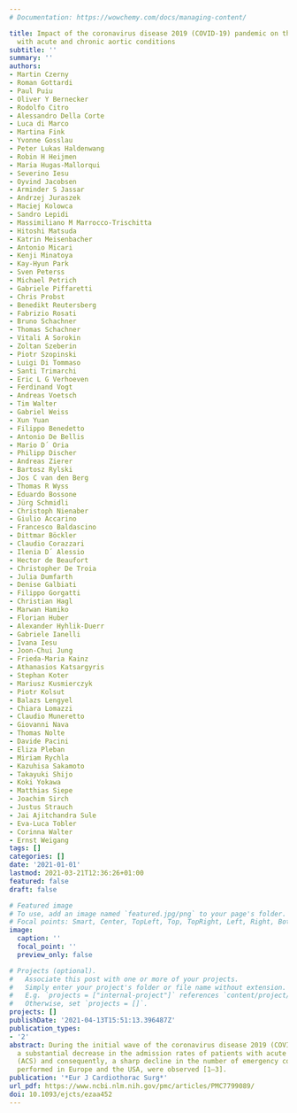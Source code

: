 ```yaml
---
# Documentation: https://wowchemy.com/docs/managing-content/

title: Impact of the coronavirus disease 2019 (COVID-19) pandemic on the care of patients
  with acute and chronic aortic conditions
subtitle: ''
summary: ''
authors:
- Martin Czerny
- Roman Gottardi
- Paul Puiu
- Oliver Y Bernecker
- Rodolfo Citro
- Alessandro Della Corte
- Luca di Marco
- Martina Fink
- Yvonne Gosslau
- Peter Lukas Haldenwang
- Robin H Heijmen
- Maria Hugas-Mallorqui
- Severino Iesu
- Oyvind Jacobsen
- Arminder S Jassar
- Andrzej Juraszek
- Maciej Kolowca
- Sandro Lepidi
- Massimiliano M Marrocco-Trischitta
- Hitoshi Matsuda
- Katrin Meisenbacher
- Antonio Micari
- Kenji Minatoya
- Kay-Hyun Park
- Sven Peterss
- Michael Petrich
- Gabriele Piffaretti
- Chris Probst
- Benedikt Reutersberg
- Fabrizio Rosati
- Bruno Schachner
- Thomas Schachner
- Vitali A Sorokin
- Zoltan Szeberin
- Piotr Szopinski
- Luigi Di Tommaso
- Santi Trimarchi
- Eric L G Verhoeven
- Ferdinand Vogt
- Andreas Voetsch
- Tim Walter
- Gabriel Weiss
- Xun Yuan
- Filippo Benedetto
- Antonio De Bellis
- Mario D´ Oria
- Philipp Discher
- Andreas Zierer
- Bartosz Rylski
- Jos C van den Berg
- Thomas R Wyss
- Eduardo Bossone
- Jürg Schmidli
- Christoph Nienaber
- Giulio Accarino
- Francesco Baldascino
- Dittmar Böckler
- Claudio Corazzari
- Ilenia D´ Alessio
- Hector de Beaufort
- Christopher De Troia
- Julia Dumfarth
- Denise Galbiati
- Filippo Gorgatti
- Christian Hagl
- Marwan Hamiko
- Florian Huber
- Alexander Hyhlik-Duerr
- Gabriele Ianelli
- Ivana Iesu
- Joon-Chui Jung
- Frieda-Maria Kainz
- Athanasios Katsargyris
- Stephan Koter
- Mariusz Kusmierczyk
- Piotr Kolsut
- Balazs Lengyel
- Chiara Lomazzi
- Claudio Muneretto
- Giovanni Nava
- Thomas Nolte
- Davide Pacini
- Eliza Pleban
- Miriam Rychla
- Kazuhisa Sakamoto
- Takayuki Shijo
- Koki Yokawa
- Matthias Siepe
- Joachim Sirch
- Justus Strauch
- Jai Ajitchandra Sule
- Eva-Luca Tobler
- Corinna Walter
- Ernst Weigang
tags: []
categories: []
date: '2021-01-01'
lastmod: 2021-03-21T12:36:26+01:00
featured: false
draft: false

# Featured image
# To use, add an image named `featured.jpg/png` to your page's folder.
# Focal points: Smart, Center, TopLeft, Top, TopRight, Left, Right, BottomLeft, Bottom, BottomRight.
image:
  caption: ''
  focal_point: ''
  preview_only: false

# Projects (optional).
#   Associate this post with one or more of your projects.
#   Simply enter your project's folder or file name without extension.
#   E.g. `projects = ["internal-project"]` references `content/project/deep-learning/index.md`.
#   Otherwise, set `projects = []`.
projects: []
publishDate: '2021-04-13T15:51:13.396487Z'
publication_types:
- '2'
abstract: During the initial wave of the coronavirus disease 2019 (COVID-19) pandemic,
  a substantial decrease in the admission rates of patients with acute coronary syndromes
  (ACS) and consequently, a sharp decline in the number of emergency coronary procedures
  performed in Europe and the USA, were observed [1–3].
publication: '*Eur J Cardiothorac Surg*'
url_pdf: https://www.ncbi.nlm.nih.gov/pmc/articles/PMC7799089/
doi: 10.1093/ejcts/ezaa452
---
```

